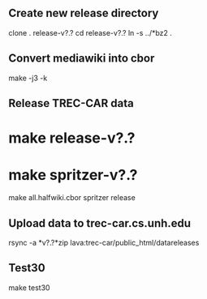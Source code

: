 Create new release directory
----------------------------

clone . release-v?.?
cd release-v?.?
ln -s ../*bz2 .

Convert mediawiki into cbor
---------------------------

make -j3 -k


Release TREC-CAR data
---------------------
# make release-v?.?
# make spritzer-v?.?

make all.halfwiki.cbor spritzer release


Upload data to trec-car.cs.unh.edu
----------------------------------
rsync -a *v?.?*zip lava:trec-car/public_html/datareleases



Test30
-------
make test30

